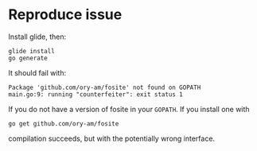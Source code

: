 # Reproduce issue

Install glide, then:
```
glide install
go generate
```

It should fail with:
```
Package 'github.com/ory-am/fosite' not found on GOPATH
main.go:9: running "counterfeiter": exit status 1
```

If you do not have a version of fosite in your `GOPATH`.
If you install one with

```
go get github.com/ory-am/fosite
```

compilation succeeds, but with the potentially wrong interface.


